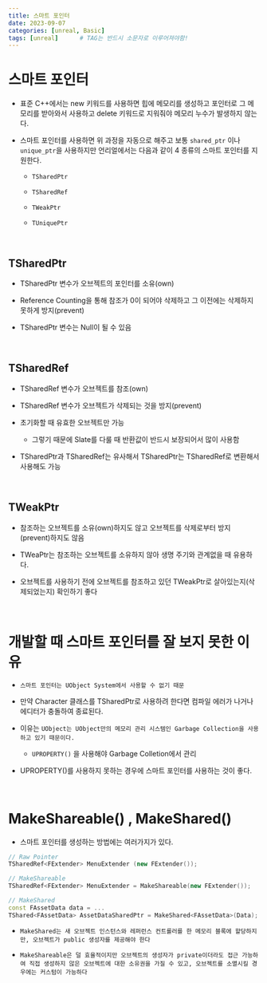 ```yaml
---
title: 스마트 포인터
date: 2023-09-07
categories: [unreal, Basic]
tags: [unreal]		# TAG는 반드시 소문자로 이루어져야함!
---
```


**스마트 포인터**
===========

* 표준 C++에서는 new 키워드를 사용하면 힙에 메모리를 생성하고 포인터로 그 메모리를 받아와서 사용하고 delete 키워드로 지워줘야 메모리 누수가 발생하지 않는다.

* 스마트 포인터를 사용하면 위 과정을 자동으로 해주고 보통 `shared_ptr` 이나 `unique_ptr`을 사용하지만 언리얼에서는 다음과 같이 4 종류의 스마트 포인터를 지원한다.

  * `TSharedPtr`

  * `TSharedRef`

  * `TWeakPtr`

  * `TUniquePtr`

<br>

## **TSharedPtr**

* TSharedPtr 변수가 오브젝트의 포인터를 소유(own)

* Reference Counting을 통해 참조가 0이 되어야 삭제하고 그 이전에는 삭제하지 못하게 방지(prevent)

* TSharedPtr 변수는 Null이 될 수 있음

<br>

## **TSharedRef**

* TSharedRef 변수가 오브젝트를 참조(own)

* TSharedRef 변수가 오브젝트가 삭제되는 것을 방지(prevent)

* 초기화할 때 유효한 오브젝트만 가능

  * 그렇기 때문에 Slate를 다룰 때 반환값이 반드시 보장되어서 많이 사용함

* TSharedPtr과 TSharedRef는 유사해서 TSharedPtr는 TSharedRef로 변환해서 사용해도 가능


<br>

## **TWeakPtr**

* 참조하는 오브젝트를 소유(own)하지도 않고 오브젝트를 삭제로부터 방지(prevent)하지도 않음

* TWeaPtr는 참조하는 오브젝트를 소유하지 않아 생명 주기와 관계없을 때 유용하다.

* 오브젝트를 사용하기 전에 오브젝트를 참조하고 있던 TWeakPtr로 살아있는지(삭제되었는지) 확인하기 좋다

<br>

**개발할 때 스마트 포인터를 잘 보지 못한 이유**
===========

* `스마트 포인터는 UObject System에서 사용할 수 없기 때문`

* 만약 Character 클래스를 TSharedPtr로 사용하려 한다면 컴파일 에러가 나거나 에디터가 충돌하여 종료된다.

* 이유는 `UObject는 UObject만의 메모리 관리 시스템인 Garbage Collection을 사용하고 있기 때문이다.`

  * `UPROPERTY()` 을 사용해야 Garbage Colletion에서 관리

* UPROPERTY()를 사용하지 못하는 경우에 스마트 포인터를 사용하는 것이 좋다.

<br>

**MakeShareable() , MakeShared()**
============

* 스마트 포인터를 생성하는 방법에는 여러가지가 있다.

```c++
// Raw Pointer
TSharedRef<FExtender> MenuExtender (new FExtender());

// MakeShareable
TSharedRef<FExtender> MenuExtender = MakeShareable(new FExtender());

// MakeShared
const FAssetData data = ...
TShared<FAssetData> AssetDataSharedPtr = MakeShared<FAssetData>(Data);
```

* `MakeShared는 새 오브젝트 인스턴스와 레퍼런스 컨트롤러를 한 메모리 블록에 할당하지만, 오브젝트가 public 생성자를 제공해야 한다`

* `MakeShareable은 덜 효율적이지만 오브젝트의 생성자가 private이더라도 접근 가능하여 직접 생성하지 않은 오브젝트에 대한 소유권을 가질 수 있고, 오브젝트를 소멸시킬 경우에는 커스텀이 가능하다`
